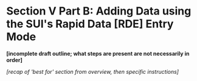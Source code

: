 # Section V Part B: Adding Data using the SUI's Rapid Data [RDE] Entry Mode

**[incomplete draft outline; what steps are present are not necessarily in order]**

*[recap of 'best for' section from overview, then specific instructions]*
